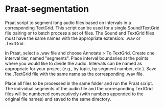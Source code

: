 # Praat-segmentation
Praat script to segment long audio files based on intervals in a corresponding TextGrid. This script can be used for a single Sound/TextGrid file pairing or to batch process a set of files. The Sound and TextGrid files must have the same names with the appropriate extension: .wav or .TextGrid.

In Praat, select a .wav file and choose Annotate > To TextGrid. Create one interval tier, named "segments". Place interval boundaries at the points where you would like to divide the audio. Intervals can be named as appropriate for your project (e.g., by topic, by segment number, etc.). Save the .TextGrid file with the same name as the corresponding .wav file.

Place all files to be processed in the same folder and run the Praat script. The individual segments of the audio file and the corresponding TextGrid files will be numbered consecutively (with numbers appended to the original file names) and saved to the same directory. 


